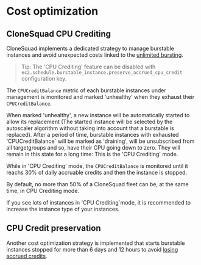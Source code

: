 
# Cost optimization


## CloneSquad CPU Crediting

CloneSquad implements a dedicated strategy to manage burstable instances and avoid unexpected costs 
linked to the [unlimited bursting](https://docs.aws.amazon.com/AWSEC2/latest/UserGuide/burstable-performance-instances-unlimited-mode.html).

> Tip: The 'CPU Crediting' feature can be disabled with `ec2.schedule.burstable_instance.preserve_accrued_cpu_credit` configuration key.

The `CPUCreditBalance` metric of each burstable instances under management is monitored and marked 'unhealthy' 
when they exhaust their `CPUCreditBalance`.

When marked 'unhealthy', a new instance will be automatically started to allow its replacement (The started instance will be selected by the autoscaler algorithm
without taking into account that a burstable is replaced). After a period of time, burstable instances with exhausted 'CPUCreditBalance` will
be marked as 'draining', will be unsubscribed from all targetgroups and so, have their CPU going down to zero. They will remain in this state for a long time: This is the 'CPU Crediting' mode.

While in 'CPU Crediting' mode, the `CPUCreditBalance` is monitored until it reachs 30% of daily accruable credits and then the instance is stopped.

By default, no more than 50% of a CloneSquad fleet can be, at the same time, in CPU Crediting mode.

If you see lots of instances in 'CPU Crediting`mode, it is recommended to increase the instance type of your instances.

## CPU Credit preservation

Another cost optimization strategy is implemented that starts burstable instances stopped for more than 6 days and 12 hours to avoid [losing accrued credits](https://docs.aws.amazon.com/AWSEC2/latest/UserGuide/burstable-credits-baseline-concepts.html#accrued-CPU-credits-life-span).
